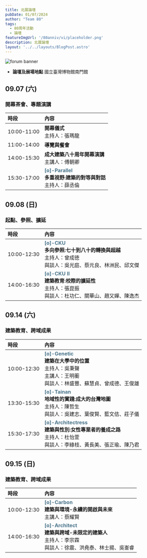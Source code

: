 ```yaml
---
title: 北展論壇
pubDate: 01/07/2024
author: "Team 80"
tags:
  - 80周年活動
  - 論壇
featureImgUrl: '/80anniv/vi/placeholder.png'
description: 北展論壇
layout: '../../layouts/BlogPost.astro'
---
```


![forum banner](/80anniv/events/banner-forum.png)


- **論壇及展場地點**  國立臺灣博物館南門館

## 09.07 (六)
### 開幕茶會、專題演講

| 時段          | 內容                                                                                                |
|:------------|:--------------------------------------------------------------------------------------------------|
| 10:00-11:00 | **開幕儀式**<br>主持人：張瑪龍                                                                               |
| 11:00-14:00 | **導覽與餐會**                                                                                         |
| 14:00-15:30 | **成大建築八十周年開幕演講**<br>主講人：傅朝卿                                                                       |
| 15:30-17:00 | <strong style="color: rgb(74, 117, 139);">[o]-Parallel</strong>  <br>**多重視野:建築的對等與對話**<br>主持人：薛丞倫 |

## 09.08 (日)
### 起點、參照、擴延


|時段| 內容                                                                                                                   |
| :- |:---------------------------------------------------------------------------------------------------------------------|
|10:00-12:30| <strong style="color: rgb(74, 117, 139);">[o]-CKU</strong><br>**多向參照:七十到八十的轉換與超越**<br>主持人：曾成徳<br>與談人：吳光庭、蔡元良、林洲民、邱文傑|
|14:00-16:30| <strong style="color: rgb(74, 117, 139);"> [o]-CKU II</strong> <br>**建築教育:校際的擴延性**<br>主持人：張崑振<br>與談人：杜功仁、關華山、趙又嬋、陳逸杰 |


## 09.14 (六)
### 建築教育、跨域成果

|時段| 內容                                                                                                     |
| :- |:-------------------------------------------------------------------------------------------------------|
|10:00-12:30|<strong style="color: rgb(74, 117, 139);"> [o]-Genetic</strong><br>**建築在大學中的位置**<br>主持人：吳秉聲<br>主講人：王明蘅<br>與談人：林盛豐、蘇慧貞、曾成德、王俊雄 |
|13:30-15:30|<strong style="color: rgb(74, 117, 139);"> [o]-Tainan </strong><br>**地域性的實踐:成大的台灣地圖** <br>主持人：陳哲生<br>與談人：吳建志、葉俊賢、藍文佶、莊子儀|
|15:30-17:30|<strong style="color: rgb(74, 117, 139);"> [o]-Architectress</strong> <br>**建築與性別:女性專業者的養成之路**<br>主持人：杜怡萱<br>與談人：李綠枝、黃長美、張正瑜、陳乃君                      |


## 09.15 (日)
### 建築教育、跨域成果

|時段| 內容                                                                                                                                 |
| :- |:-----------------------------------------------------------------------------------------------------------------------------------|
|10:00-12:30|<strong style="color: rgb(74, 117, 139);"> [o]-Carbon</strong><br>**建築與環境-永續的開啟與未來**<br>主講人：蔡耀賢                                                    |
|14:00-16:30|<strong style="color: rgb(74, 117, 139);"> [o]-Architect</strong><br>**建築與跨域-未限定的建築人**<br>主持人：李宗霖<br>與談人：徐震、洪堯泰、林⼠揚、吳崟睿|

